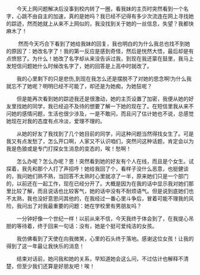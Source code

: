 <div id="sina_keyword_ad_area2" class="articalContent  ">
			<p STYLE="TEXT-INDENT: 2em">
今天上网问题解决后没事到校内转了一圈，看我妹的主页时突然看到一个名字，心跳不由自主的加速，真的是她吗？我已经不记得有多少次流连在网上寻找她的踪迹，然而她就上从来不上网似的，我没找到关于她的一丝信息，失望？我都快麻木了！</P>
<p STYLE="TEXT-INDENT: 2em">
&nbsp;<wbr>然而今天巧合下看到了她给我妹的回复，我也明白的为什么我总也找不到她的原因了：她改名字了！我的第一反应是感到奇怪，然后是恍然大悟，最后却是有点愤怒了。为什么！她改了名字却从来没告诉过我，到现在我还蒙在鼓里，我马上发短信问题她什么时候改名字了，她的回答是上高中时就改了。</P>
<p STYLE="TEXT-INDENT: 2em">
我的心里剩下的只是悲伤,到现在我怎么还是摆脱不了对她的思念啊!为什么我就忘不了她呢？明明已经不可能了，却还是为她痴，为她狂呢？</P>
<p STYLE="TEXT-INDENT: 2em">
但是能再次看到她的踪迹我还是很激动，她的主页设置了加密，我便从她的好友里找她的同学，我已经迫不及待的想要了解一下她的现在了。在短信里我从来不问她的感情问题，生活也很少涉及，一是不敢问，而且问了估计她也不说，总感觉她现在对我的态度有点冷淡，爱理不理的。</P>
<p STYLE="TEXT-INDENT: 2em">
从她的好友了我找到了几个她目前的同学，问这种问题当然得找女生了。可是我又有点发愁了，怎么开口啊，人家又不认识咱们，突然问这种话题，肯定会以为我是色狼或是专门打探女生消息的变态的，唉！愁啊！</P>
<p STYLE="TEXT-INDENT: 2em">
怎么办呢？怎么办呢？恩！突然看到她的好友有个人在线，而且是个女生。试探着，我先和那个人打了声招呼！她给我回了个，看样子没什么恶意，也挺健谈的，我问她们熟不熟，当回答不太熟时心里就凉了一半，原来她们只是一个部门的，以前还在一起工作，现在已经分开了。大概是因为在我的话中显示我对她们那里比较了解，而且说话也比较客气，她的话中没有不耐烦语气。但是说到底她们也不太熟，我也没好意思问其他的，在我经过一番心里斗争后，冒着可能不理我的风险，我问出了对我最重要的问题：她在学校里有男朋友吗？</P>
<p STYLE="TEXT-INDENT: 2em">
一分钟好像一个世纪一样！以前从来不信，今天我终于体会到了，在我提心吊胆的等待着，终于回来一句话：没有，她是个挺可爱纯洁的女孩。</P>
<p STYLE="TEXT-INDENT: 2em">
我仿佛看到了天使在向我微笑，心里的石头终于落地。感谢这位女孩！让我的得到了这一年最让我快乐的消息！</P>
<p STYLE="TEXT-INDENT: 2em">
结束对话前，她问我和她的关系，早知道她会这么问，不过估计也解释不清楚，但至少我们还算是好朋友吧！唉！</P>
<p STYLE="TEXT-INDENT: 2em">&nbsp;<wbr></P>							
		</div>
